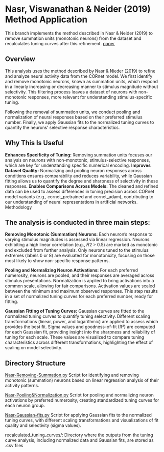 # Nasr, Viswanathan & Neider (2019) Method Application

This branch implements the method described in Nasr & Neider (2019) to remove summation units (monotonic neurons) from the dataset and recalculates tuning curves after this refinement.
[paper](chrome-extension://oemmndcbldboiebfnladdacbdfmadadm/https://homepages.uni-tuebingen.de/andreas.nieder/Nasr,%20Viswanathan,%20Nieder%20(2019)%20SciAdv.pdf)

## Overview
This analysis uses the method described by Nasr & Nieder (2019) to refine and analyze neural activity data from the CORnet model. We first identify and remove monotonic neurons, known as summation units, which respond in a linearly increasing or decreasing manner to stimulus magnitude without selectivity. This filtering process leaves a dataset of neurons with non-monotonic responses, more relevant for understanding stimulus-specific tuning.

Following the removal of summation units, we conduct pooling and normalization of neural responses based on their preferred stimulus number. Finally, we apply Gaussian fits to the normalized tuning curves to quantify the neurons' selective response characteristics.

## Why This Is Useful

**Enhances Specificity of Tuning:** Removing summation units focuses our analysis on neurons with non-monotonic, stimulus-selective responses, which are key for understanding specific numerical encoding.
**Improves Dataset Quality:** Normalizing and pooling neuron responses across conditions ensures comparability and reduces variability, while Gaussian fitting allows us to quantify the degree and sharpness of selectivity in these responses.
**Enables Comparisons Across Models:** The cleaned and refined data can be used to assess differences in tuning precision across CORnet model variants (e.g., cornet_pretrained and cornet_adam), contributing to our understanding of neural representations in artificial networks.
Methodology

## The analysis is conducted in three main steps:

**Removing Monotonic (Summation) Neurons:**
Each neuron’s response to varying stimulus magnitudes is assessed via linear regression.
Neurons exhibiting a high linear correlation (e.g., 𝑅2 > 0.5) are marked as monotonic and excluded from further analysis.
Only neurons tuned to the stimulus extremes (labels 0 or 8) are evaluated for monotonicity, focusing on those most likely to show non-specific response patterns.

**Pooling and Normalizing Neuron Activations:**
For each preferred numerosity, neurons are pooled, and their responses are averaged across stimulus presentations.
Normalization is applied to bring activations into a common scale, allowing for fair comparisons. Activation values are scaled between the minimum and maximum observed responses.
This step results in a set of normalized tuning curves for each preferred number, ready for fitting.

**Gaussian Fitting of Tuning Curves:**
Gaussian curves are fitted to the normalized tuning curves to quantify tuning selectivity.
Different scaling transformations (linear, power, and logarithmic) are applied to assess which provides the best fit.
Sigma values and goodness-of-fit (R²) are computed for each Gaussian fit, providing insight into the sharpness and reliability of tuning for each scale.
These values are visualized to compare tuning characteristics across different transformations, highlighting the effect of scaling on model selectivity.

## Directory Structure
[Nasr-Removing-Summation.py](https://github.com/anahita-soltan/CCNL-Cognitive_Computational_Neuroscience_Lab/blob/Nasr-analysis/Nasr-Removing-Summation.py) Script for identifying and removing monotonic (summation) neurons based on linear regression analysis of their activity patterns.

[Nasr-Pooling&Normalization.py](https://github.com/anahita-soltan/CCNL-Cognitive_Computational_Neuroscience_Lab/blob/Nasr-analysis/Nasr-Pooling%26Normalization.py) Script for pooling and normalizing neuron activations by preferred numerosity, creating standardized tuning curves for each neuron group.

[Nasr-Gaussian-fits.py](https://github.com/anahita-soltan/CCNL-Cognitive_Computational_Neuroscience_Lab/blob/Nasr-analysis/Nasr-Gaussian-fits.py) Script for applying Gaussian fits to the normalized tuning curves, with different scaling transformations and visualizations of fit quality and selectivity (sigma values).

recalculated_tuning_curves/: Directory where the outputs from the tuning curve analysis, including normalized data and Gaussian fits, are stored as .csv files
